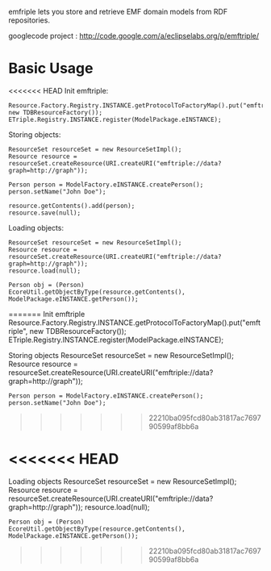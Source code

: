 
emfriple lets you store and retrieve EMF domain models from RDF repositories.

googlecode project : http://code.google.com/a/eclipselabs.org/p/emftriple/

# Basic Usage

<<<<<<< HEAD
Init emftriple:
    
    Resource.Factory.Registry.INSTANCE.getProtocolToFactoryMap().put("emftriple", new TDBResourceFactory());
    ETriple.Registry.INSTANCE.register(ModelPackage.eINSTANCE);

Storing objects:
    
    ResourceSet resourceSet = new ResourceSetImpl();
    Resource resource = resourceSet.createResource(URI.createURI("emftriple://data?graph=http://graph"));
    	
    Person person = ModelFactory.eINSTANCE.createPerson();
    person.setName("John Doe");
    
    resource.getContents().add(person);
    resource.save(null);

Loading objects:
    
    ResourceSet resourceSet = new ResourceSetImpl();
    Resource resource = resourceSet.createResource(URI.createURI("emftriple://data?graph=http://graph"));
    resource.load(null);

    Person obj = (Person) EcoreUtil.getObjectByType(resource.getContents(), ModelPackage.eINSTANCE.getPerson());
=======
Init emftriple
	Resource.Factory.Registry.INSTANCE.getProtocolToFactoryMap().put("emftriple", new TDBResourceFactory());
	ETriple.Registry.INSTANCE.register(ModelPackage.eINSTANCE);

Storing objects
	ResourceSet resourceSet = new ResourceSetImpl();
	Resource resource = resourceSet.createResource(URI.createURI("emftriple://data?graph=http://graph"));
	
	Person person = ModelFactory.eINSTANCE.createPerson();
	person.setName("John Doe");
>>>>>>> 22210ba095fcd80ab31817ac769790599af8bb6a


<<<<<<< HEAD
=======
Loading objects
	ResourceSet resourceSet = new ResourceSetImpl();
	Resource resource = resourceSet.createResource(URI.createURI("emftriple://data?graph=http://graph"));
	resource.load(null);

	Person obj = (Person) EcoreUtil.getObjectByType(resource.getContents(), ModelPackage.eINSTANCE.getPerson());


>>>>>>> 22210ba095fcd80ab31817ac769790599af8bb6a
